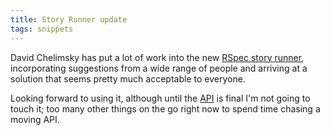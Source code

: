 ```yaml
---
title: Story Runner update
tags: snippets
---
```


David Chelimsky has put a lot of work into the new [RSpec story runner](http://blog.davidchelimsky.net/articles/2007/10/21/story-runner-in-plain-english), incorporating suggestions from a wide range of people and arriving at a solution that seems pretty much acceptable to everyone.

Looking forward to using it, although until the [API](http://www.wincent.com/wiki/API) is final I'm not going to touch it; too many other things on the go right now to spend time chasing a moving API.
